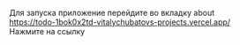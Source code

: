 Для запуска приложение перейдите во вкладку about <br/>
https://todo-1bok0x2td-vitalychubatovs-projects.vercel.app/  <br/>
Нажмите на ссылку 

